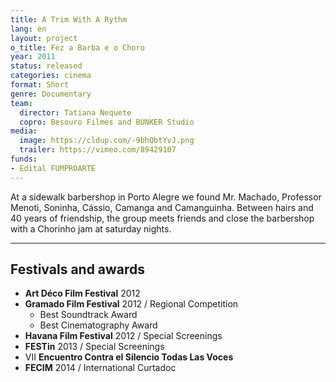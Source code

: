 ```yaml
---
title: A Trim With A Rythm
lang: en
layout: project
o_title: Fez a Barba e o Choro
year: 2011
status: released
categories: cinema
format: Short
genre: Documentary
team:
  director: Tatiana Nequete
  copro: Besouro Filmes and BUNKER Studio
media:
  image: https://cldup.com/-9bhQbtYvJ.png
  trailer: https://vimeo.com/89429107
funds:
- Edital FUMPROARTE
---
```


At a sidewalk barbershop in Porto Alegre we found Mr. Machado, Professor Menoti, Soninha, Cássio, Camanga and Camanguinha. Between hairs and 40 years of friendship, the group meets friends and close the barbershop with a Chorinho jam at saturday nights.

---

## Festivals and awards
* **Art Déco Film Festival** 2012
* **Gramado Film Festival** 2012 / Regional Competition
  * Best Soundtrack Award
  * Best Cinematography Award
* **Havana Film Festival** 2012 / Special Screenings
* **FESTin** 2013 / Special Screenings
* VII **Encuentro Contra el Silencio Todas Las Voces**
* **FECIM** 2014 / International Curtadoc
